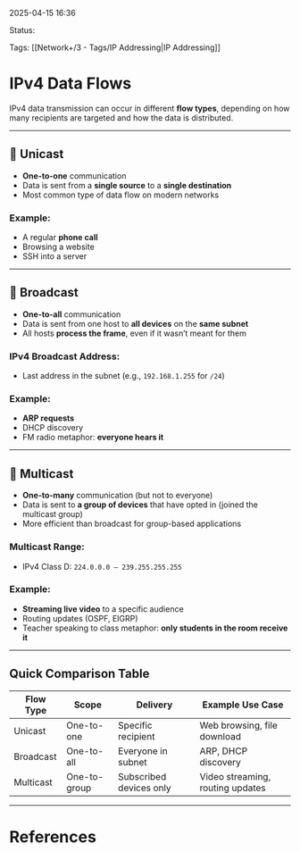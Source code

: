 2025-04-15 16:36

Status:

Tags: [[Network+/3 - Tags/IP Addressing|IP Addressing]]

# IPv4 Data Flows

IPv4 data transmission can occur in different **flow types**, depending on how many recipients are targeted and how the data is distributed.

---

## 🎯 Unicast

- **One-to-one** communication
- Data is sent from a **single source** to a **single destination**
- Most common type of data flow on modern networks

### Example:
- A regular **phone call**
- Browsing a website
- SSH into a server

---

## 📢 Broadcast

- **One-to-all** communication
- Data is sent from one host to **all devices** on the **same subnet**
- All hosts **process the frame**, even if it wasn’t meant for them

### IPv4 Broadcast Address:
- Last address in the subnet (e.g., `192.168.1.255` for `/24`)

### Example:
- **ARP requests**
- DHCP discovery
- FM radio metaphor: **everyone hears it**

---

## 📡 Multicast

- **One-to-many** communication (but not to everyone)
- Data is sent to **a group of devices** that have opted in (joined the multicast group)
- More efficient than broadcast for group-based applications

### Multicast Range:
- IPv4 Class D: `224.0.0.0 – 239.255.255.255`

### Example:
- **Streaming live video** to a specific audience
- Routing updates (OSPF, EIGRP)
- Teacher speaking to class metaphor: **only students in the room receive it**

---

## Quick Comparison Table

| Flow Type  | Scope         | Delivery               | Example Use Case                |
|------------|---------------|------------------------|---------------------------------|
| Unicast    | One-to-one    | Specific recipient     | Web browsing, file download     |
| Broadcast  | One-to-all    | Everyone in subnet     | ARP, DHCP discovery             |
| Multicast  | One-to-group  | Subscribed devices only| Video streaming, routing updates|

---

# References
